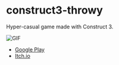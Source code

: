 # construct3-throwy
Hyper-casual game made with Construct 3.

![GIF](https://img.itch.zone/aW1hZ2UvMTEwMjY4Ny82MzgzNzkwLmdpZg==/original/fPK4%2F3.gif)

* [Google Play](https://play.google.com/store/apps/details?id=com.loregret.throwy)
* [Itch.io](https://loregret.itch.io/throwy)
